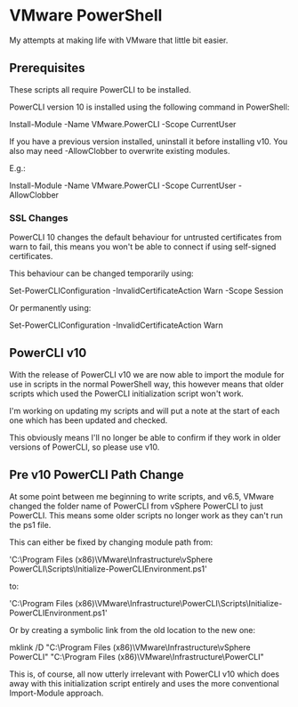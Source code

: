 # VMware PowerShell

My attempts at making life with VMware that little bit easier.

## Prerequisites

These scripts all require PowerCLI to be installed.

PowerCLI version 10 is installed using the following command in PowerShell:

Install-Module -Name VMware.PowerCLI -Scope CurrentUser

If you have a previous version installed, uninstall it before installing v10. You also may need -AllowClobber to overwrite existing modules.

E.g.:

Install-Module -Name VMware.PowerCLI -Scope CurrentUser -AllowClobber

### SSL Changes

PowerCLI 10 changes the default behaviour for untrusted certificates from warn to fail, this means you won't be able to connect if using self-signed certificates.

This behaviour can be changed temporarily using:

Set-PowerCLIConfiguration -InvalidCertificateAction Warn -Scope Session

Or permanently using:

Set-PowerCLIConfiguration -InvalidCertificateAction Warn

## PowerCLI v10

With the release of PowerCLI v10 we are now able to import the module for use in scripts in the normal PowerShell way, this however means that older scripts which used the PowerCLI initialization script won't work.

I'm working on updating my scripts and will put a note at the start of each one which has been updated and checked.

This obviously means I'll no longer be able to confirm if they work in older versions of PowerCLI, so please use v10.

## Pre v10 PowerCLI Path Change

At some point between me beginning to write scripts, and v6.5, VMware changed the folder name of PowerCLI from vSphere PowerCLI to just PowerCLI. This means some older scripts no longer work as they can't run the ps1 file.

This can either be fixed by changing module path from:

'C:\Program Files (x86)\VMware\Infrastructure\vSphere PowerCLI\Scripts\Initialize-PowerCLIEnvironment.ps1'

to:

'C:\Program Files (x86)\VMware\Infrastructure\PowerCLI\Scripts\Initialize-PowerCLIEnvironment.ps1'


Or by creating a symbolic link from the old location to the new one:

mklink /D "C:\Program Files (x86)\VMware\Infrastructure\vSphere PowerCLI" "C:\Program Files (x86)\VMware\Infrastructure\PowerCLI"


This is, of course, all now utterly irrelevant with PowerCLI v10 which does away with this initialization script entirely and uses the more conventional Import-Module approach.